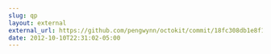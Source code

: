 ```yaml
---
slug: qp
layout: external
external_url: https://github.com/pengwynn/octokit/commit/18fc308db1e8f1d19324af3a936e9bd9770cfc21
date: 2012-10-10T22:31:02-05:00
---
```

